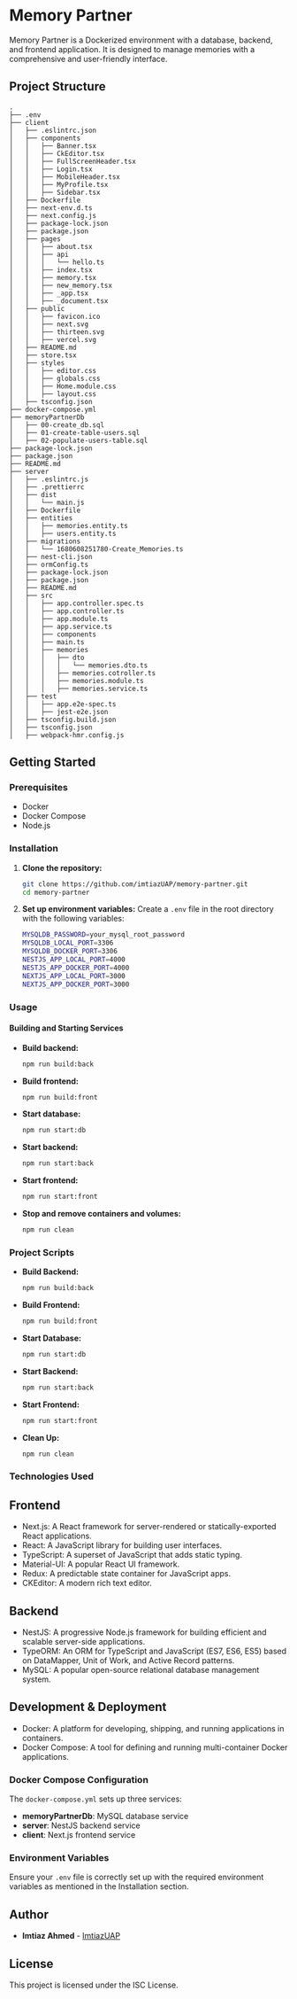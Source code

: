 # Memory Partner

Memory Partner is a Dockerized environment with a database, backend, and frontend application. It is designed to manage memories with a comprehensive and user-friendly interface.

## Project Structure

```
.
├── .env
├── client
│   ├── .eslintrc.json
│   ├── components
│   │   ├── Banner.tsx
│   │   ├── CkEditor.tsx
│   │   ├── FullScreenHeader.tsx
│   │   ├── Login.tsx
│   │   ├── MobileHeader.tsx
│   │   ├── MyProfile.tsx
│   │   ├── Sidebar.tsx
│   ├── Dockerfile
│   ├── next-env.d.ts
│   ├── next.config.js
│   ├── package-lock.json
│   ├── package.json
│   ├── pages
│   │   ├── about.tsx
│   │   ├── api
│   │   │   └── hello.ts
│   │   ├── index.tsx
│   │   ├── memory.tsx
│   │   ├── new_memory.tsx
│   │   ├── _app.tsx
│   │   ├── _document.tsx
│   ├── public
│   │   ├── favicon.ico
│   │   ├── next.svg
│   │   ├── thirteen.svg
│   │   ├── vercel.svg
│   ├── README.md
│   ├── store.tsx
│   ├── styles
│   │   ├── editor.css
│   │   ├── globals.css
│   │   ├── Home.module.css
│   │   ├── layout.css
│   ├── tsconfig.json
├── docker-compose.yml
├── memoryPartnerDb
│   ├── 00-create_db.sql
│   ├── 01-create-table-users.sql
│   ├── 02-populate-users-table.sql
├── package-lock.json
├── package.json
├── README.md
├── server
│   ├── .eslintrc.js
│   ├── .prettierrc
│   ├── dist
│   │   └── main.js
│   ├── Dockerfile
│   ├── entities
│   │   ├── memories.entity.ts
│   │   ├── users.entity.ts
│   ├── migrations
│   │   └── 1680608251780-Create_Memories.ts
│   ├── nest-cli.json
│   ├── ormConfig.ts
│   ├── package-lock.json
│   ├── package.json
│   ├── README.md
│   ├── src
│   │   ├── app.controller.spec.ts
│   │   ├── app.controller.ts
│   │   ├── app.module.ts
│   │   ├── app.service.ts
│   │   ├── components
│   │   ├── main.ts
│   │   ├── memories
│   │   │   ├── dto
│   │   │   │   └── memories.dto.ts
│   │   │   ├── memories.cotroller.ts
│   │   │   ├── memories.module.ts
│   │   │   ├── memories.service.ts
│   ├── test
│   │   ├── app.e2e-spec.ts
│   │   ├── jest-e2e.json
│   ├── tsconfig.build.json
│   ├── tsconfig.json
│   ├── webpack-hmr.config.js
```

## Getting Started

### Prerequisites

- Docker
- Docker Compose
- Node.js

### Installation

1. **Clone the repository:**
   ```sh
   git clone https://github.com/imtiazUAP/memory-partner.git
   cd memory-partner
   ```

2. **Set up environment variables:**
   Create a `.env` file in the root directory with the following variables:
   ```sh
   MYSQLDB_PASSWORD=your_mysql_root_password
   MYSQLDB_LOCAL_PORT=3306
   MYSQLDB_DOCKER_PORT=3306
   NESTJS_APP_LOCAL_PORT=4000
   NESTJS_APP_DOCKER_PORT=4000
   NEXTJS_APP_LOCAL_PORT=3000
   NEXTJS_APP_DOCKER_PORT=3000
   ```

### Usage

#### Building and Starting Services

- **Build backend:**
  ```sh
  npm run build:back
  ```

- **Build frontend:**
  ```sh
  npm run build:front
  ```

- **Start database:**
  ```sh
  npm run start:db
  ```

- **Start backend:**
  ```sh
  npm run start:back
  ```

- **Start frontend:**
  ```sh
  npm run start:front
  ```

- **Stop and remove containers and volumes:**
  ```sh
  npm run clean
  ```

### Project Scripts

- **Build Backend:**
  ```sh
  npm run build:back
  ```

- **Build Frontend:**
  ```sh
  npm run build:front
  ```

- **Start Database:**
  ```sh
  npm run start:db
  ```

- **Start Backend:**
  ```sh
  npm run start:back
  ```

- **Start Frontend:**
  ```sh
  npm run start:front
  ```

- **Clean Up:**
  ```sh
  npm run clean
  ```

### Technologies Used
## Frontend
- Next.js: A React framework for server-rendered or statically-exported React applications.
- React: A JavaScript library for building user interfaces.
- TypeScript: A superset of JavaScript that adds static typing.
- Material-UI: A popular React UI framework.
- Redux: A predictable state container for JavaScript apps.
- CKEditor: A modern rich text editor.

## Backend
- NestJS: A progressive Node.js framework for building efficient and scalable server-side applications.
- TypeORM: An ORM for TypeScript and JavaScript (ES7, ES6, ES5) based on DataMapper, Unit of Work, and Active Record patterns.
- MySQL: A popular open-source relational database management system.

## Development & Deployment
- Docker: A platform for developing, shipping, and running applications in containers.
- Docker Compose: A tool for defining and running multi-container Docker applications.

### Docker Compose Configuration

The `docker-compose.yml` sets up three services:
- **memoryPartnerDb**: MySQL database service
- **server**: NestJS backend service
- **client**: Next.js frontend service

### Environment Variables

Ensure your `.env` file is correctly set up with the required environment variables as mentioned in the Installation section.

## Author

- **Imtiaz Ahmed** - [ImtiazUAP](https://github.com/imtiazUAP)

## License

This project is licensed under the ISC License.
